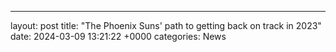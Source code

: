 ---
layout: post
title: "The Phoenix Suns' path to getting back on track in 2023"
date:   2024-03-09 13:21:22 +0000
categories: News
